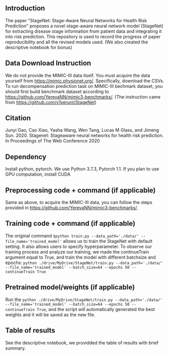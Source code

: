 ## Introduction
The paper "StageNet: Stage-Aware Neural Networks for Health Risk Prediction" proposes a novel stage-aware neural network model (StageNet) for extracting disease stage information from patient data and integrating it into risk prediction. This repository is used to record the progress of paper reproducibility and all the revised models used. (We also created the descriptive notebook for bonus)

## Data Download Instruction
We do not provide the MIMIC-III data itself. You must acquire the data yourself from https://mimic.physionet.org/. Specifically, download the CSVs. To run decompensation prediction task on MIMIC-III bechmark dataset, you should first build benchmark dataset according to https://github.com/YerevaNN/mimic3-benchmarks/. (The instruction came from https://github.com/v1xerunt/StageNet)

## Citation
Junyi Gao, Cao Xiao, Yasha Wang, Wen Tang, Lucas M
Glass, and Jimeng Sun. 2020. Stagenet: Stageaware neural networks for health risk prediction. In Proceedings of The Web Conference 2020

## Dependency
Install python, pytorch. We use Python 3.7.3, Pytorch 1.1.
If you plan to use GPU computation, install CUDA

## Preprocessing code + command (if applicable)
Same as above, to acquire the MIMIC-III data, you can follow the steps provided in https://github.com/YerevaNN/mimic3-benchmarks/.

## Training code + command (if applicable)
The original command `$python train.py --data_path='./data/' --file_name='trained_model'` allows us to train the StageNet with default setting. It also allows users to specify hyperparameter. To observe our training process and analyze our training, we made the continueTrain argument equal to True, and train the model with different batchsize and epochs: `python ./drive/MyDrive/StageNet/train.py --data_path='./data/' --file_name='trained_model' --batch_size=64 --epochs 50 --continueTrain True`

## Pretrained model/weights (if applicable)
Run the `python ./drive/MyDrive/StageNet/train.py --data_path='./data/' --file_name='trained_model' --batch_size=64 --epochs 50 --continueTrain True`, and the script will automatically generated the best weights and it will be saved as the new file.

## Table of results
See the descriptive notebook, we providded the table of results with brief summary.
